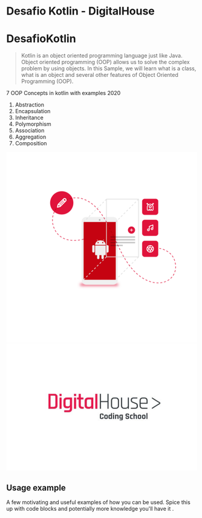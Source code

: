 # Desafio Kotlin - DigitalHouse

# DesafioKotlin
> Kotlin is an object oriented programming language just like Java. Object oriented programming (OOP) allows us to solve the complex problem by using objects. In this Sample, we will learn what is a class, what is an object and several other features of Object Oriented Programming (OOP).


7 OOP Concepts in kotlin with examples 2020

1. Abstraction
2. Encapsulation
3. Inheritance
4. Polymorphism
5. Association
6. Aggregation
7. Composition

![](curso1.png)
![](curso2.jpg)


## Usage example

A few motivating and useful examples of how you can be used. Spice this up with code blocks and potentially more knowledge you'll have it .
